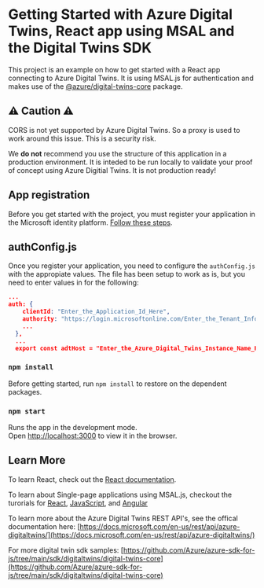 # Getting Started with Azure Digital Twins, React app using MSAL and the Digital Twins SDK

This project is an example on how to get started with a React app connecting to Azure Digital Twins. It is using MSAL.js for authentication and makes use of the [@azure/digital-twins-core](https://github.com/Azure/azure-sdk-for-js/tree/main/sdk/digitaltwins/digital-twins-core) package.

## ⚠ Caution ⚠

CORS is not yet supported by Azure Digital Twins. So a proxy is used to work around this issue. This is a security risk.

We **do not** recommend you use the structure of this application in a production environment. It is inteded to be run locally to validate your proof of concept using Azure Digitial Twins. It is not production ready!

## App registration

Before you get started with the project, you must register your application in the Microsoft identity platform. [Follow these steps](https://docs.microsoft.com/en-us/azure/active-directory/develop/scenario-spa-app-registration).

## authConfig.js

Once you register your application, you need to configure the ``authConfig.js`` with the appropiate values. The file has been setup to work as is, but you need to enter values in for the following:

```JSON
...
auth: {
    clientId: "Enter_the_Application_Id_Here",
    authority: "https://login.microsoftonline.com/Enter_the_Tenant_Info_Here",
    ...
  },
  ...
  export const adtHost = "Enter_the_Azure_Digital_Twins_Instance_Name_Here";

```
### `npm install`

Before getting started, run ``npm install`` to restore on the dependent packages.

### `npm start`

Runs the app in the development mode.\
Open [http://localhost:3000](http://localhost:3000) to view it in the browser.

## Learn More

To learn React, check out the [React documentation](https://reactjs.org/).

To learn about Single-page applications using MSAL.js, checkout the turorials for [React](https://docs.microsoft.com/en-us/azure/active-directory/develop/tutorial-v2-react), [JavaScript](https://docs.microsoft.com/en-us/azure/active-directory/develop/tutorial-v2-javascript-auth-code), and [Angular](https://docs.microsoft.com/en-us/azure/active-directory/develop/tutorial-v2-angular-auth-code)

To learn more about the Azure Digital Twins REST API's, see the offical documentation here: [https://docs.microsoft.com/en-us/rest/api/azure-digitaltwins/](https://docs.microsoft.com/en-us/rest/api/azure-digitaltwins/)

For more digital twin sdk samples: [https://github.com/Azure/azure-sdk-for-js/tree/main/sdk/digitaltwins/digital-twins-core](https://github.com/Azure/azure-sdk-for-js/tree/main/sdk/digitaltwins/digital-twins-core)



